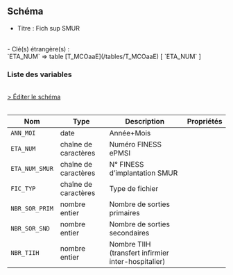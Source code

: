 ## Schéma

- Titre : Fich sup SMUR
<br />
- Clé(s) étrangère(s) : <br />
`ETA_NUM` => table [T_MCOaaE](/tables/T_MCOaaE) [ `ETA_NUM` ]<br />

### Liste des variables
<br />
<div>
    <a href="https://gitlab.com/healthdatahub/schema-snds/edit/master/schemas/PMSI%20MCO/T_MCOaaSUP_SMUR.json"  
    arget="_blank" rel="noopener noreferrer">> Éditer le schéma</a>
    <OutboundLink />
</div>
<br />

Nom|Type|Description|Propriétés
-|-|-|-
`ANN_MOI`|date|Année+Mois||
`ETA_NUM`|chaîne de caractères|Numéro FINESS ePMSI||
`ETA_NUM_SMUR`|chaîne de caractères|N° FINESS d’implantation SMUR||
`FIC_TYP`|chaîne de caractères|Type de fichier||
`NBR_SOR_PRIM`|nombre entier|Nombre de sorties primaires||
`NBR_SOR_SND`|nombre entier|Nombre de sorties secondaires||
`NBR_TIIH`|nombre entier|Nombre TIIH (transfert infirmier inter-hospitalier)||

